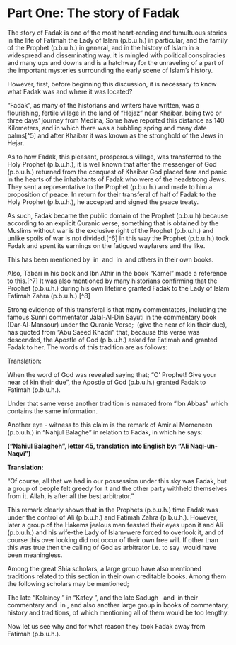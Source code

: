 Part One: The story of Fadak
============================

The story of Fadak is one of the most heart-rending and tumultuous
stories in the life of Fatimah the Lady of Islam (p.b.u.h.) in
particular, and the family of the Prophet (p.b.u.h.) in general, and in
the history of Islam in a widespread and disseminating way. it is
mingled with political conspiracies and many ups and downs and is a
hatchway for the unraveling of a part of the important mysteries
surrounding the early scene of Islam’s history.

However, first, before beginning this discussion, it is necessary to
know what Fadak was and where it was located?

“Fadak”, as many of the historians and writers have written, was a
flourishing, fertile village in the land of “Hejaz” near Khaibar, being
two or three days’ journey from Medina, Some have reported this distance
as 140 Kilometers, and in which there was a bubbling spring and many
date palms[^5] and after Khaibar it was known as the stronghold of the
Jews in Hejar.

As to how Fadak, this pleasant, prosperous village, was transferred to
the Holy Prophet (p.b.u.h.), it is well known that after the messenger
of God (p.b.u.h.) returned from the conquest of Khaibar God placed fear
and panic in the hearts of the inhabitants of Fadak who were of the
headstrong Jews. They sent a representative to the Prophet (p.b.u.h.)
and made to him a proposition of peace. In return for their transferal
of half of Fadak to the Holy Prophet (p.b.u.h.), he accepted and signed
the peace treaty.

As such, Fadak became the public domain of the Prophet (p.b.u.h) because
according to an explicit Quranic verse, something that is obtained by
the Muslims without war is the exclusive right of the Prophet (p.b.u.h.)
and unlike spoils of war is not divided.[^6] In this way the Prophet
(p.b.u.h.) took Fadak and spent its earnings on the fatigued wayfarers
and the like.

This has been mentioned by  in  and  in  and others in their own books.

Also, Tabari in his book and Ibn Athir in the book “Kamel” made a
reference to this.[^7] It was also mentioned by many historians
confirming that the Prophet (p.b.u.h.) during his own lifetime granted
Fadak to the Lady of Islam Fatimah Zahra (p.b.u.h.).[^8]

Strong evidence of this transferal is that many commentators, including
the famous Sunni commentator Jalal-Al-Din Sayuti in the commentary book
(Dar-Al-Mansour) under the Quranic Verse;  (give the near of kin their
due), has quoted from “Abu Saeed Khadri” that, because this verse was
descended, the Apostle of God (p.b.u.h.) asked for Fatimah and granted
Fadak to her. The words of this tradition are as follows:

Translation:

When the word of God was revealed saying that; “O’ Prophet! Give your
near of kin their due”, the Apostle of God (p.b.u.h.) granted Fadak to
Fatimah (p.b.u.h.).

Under that same verse another tradition is narrated from “Ibn Abbas”
which contains the same information.

Another eye - witness to this claim is the remark of Amir al Momeneen
(p.b.u.h.) in “Nahjul Balaghe” in relation to Fadak, in which he says:

**(“Nahiul Balagheh”, letter 45, translation into English by: “Ali
Naqi-un-Naqvi”)**

**Translation:**

“Of course, all that we had in our possession under this sky was Fadak,
but a group of people felt greedy for it and the other party withheld
themselves from it. Allah, is after all the best arbitrator.”

This remark clearly shows that in the Prophets (p.b.u.h.) time Fadak was
under the control of Ali (p.b.u.h.) and Fatimah Zahra (p.b.u.h.).
However, later a group of the Hakems jealous men feasted their eyes upon
it and Ali (p.b.u.h.) and his wife-the Lady of Islam-were forced to
overlook it, and of course this over looking did not occur of their own
free will. If other than this was true then the calling of God as
arbitrator i.e. to say  would have been meaningless.

Among the great Shia scholars, a large group have also mentioned
traditions related to this section in their own creditable books. Among
them the following scholars may be mentioned;

The late “Kolainey ” in “Kafey ”, and the late Sadugh   and  in their
commentary and  in , and also another large group in books of
commentary, history and traditions, of which mentioning all of them
would be too lengthy.

Now let us see why and for what reason they took Fadak away from Fatimah
(p.b.u.h.).


